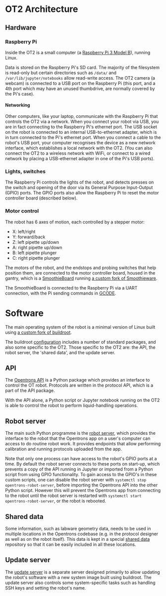 
# OT2 Architecture

## Hardware

### Raspberry Pi
  
Inside the OT2 is a small computer (a [Raspberry Pi 3 Model B](https://www.raspberrypi.org/products/raspberry-pi-3-model-b-plus/)), running Linux.

Data is stored on the Raspberry Pi's SD card. The majority of the filesystem is read-only but certain directories such as `/data/` and `/var/lib/jupyter/notebooks` allow read-write access. The OT2 camera (a webcam) is connected to a USB port on the Raspberry Pi (this port, and a 4th port which may have an unused thumbdrive, are normally covered by the Pi's case).

#### Networking

Other computers, like your laptop, communicate with the Raspberry Pi that controls the OT2 via a network. When you connect your robot via USB, you are in fact connecting to the Raspberry Pi's ethernet port. The USB socket on the robot is connected to an internal USB-to-ethernet adapter, which is in turn connected to the Pi's ethernet port. When you connect a cable to the robot's USB port, your computer recognises the device as a new network interface, which establishes a local network with the OT2. (You can also connect the OT2 to a wireless network with WiFi, or connect to a wired network by placing a USB-ethernet adapter in one of the Pi's USB ports).

### Lights, switches

The Raspberry Pi controls the lights of the robot, and detects presses on the switch and opening of the door via its General Purpose Input-Output (GPIO) ports. The GPIO ports also allow the Raspberry Pi to reset the motor controller board (described below).

### Motor control

The robot has 6 axes of motion, each controlled by a stepper motor:
  

 - X: left/right
 - Y: forward/back
 - Z: left pipette up/down
 - A: right pipette up/down
 - B: left pipette plunger
 - C: right pipette plunger

  
The motors of the robot, and the endstops and probing switches that help position them, are connected to the motor controller board, housed in the gantry, which is a [SmoothieBoard](http://smoothieware.org/smoothieboard) running  [a custom fork of Smoothieware](https://github.com/Opentrons/SmoothiewareOT).

The SmoothieBoard is connected to the Raspberry Pi via a UART connection, with the Pi sending commands in [GCODE](https://en.wikipedia.org/wiki/G-code).

# Software

The main operating system of the robot is a minimal version of Linux built using [a custom fork of buildroot](https://github.com/Opentrons/buildroot).

 The buildroot [configuration](https://github.com/Opentrons/buildroot/blob/opentrons-develop/configs/ot2_defconfig) includes a number of standard packages, and also some specific to the OT2. Those specific to the OT2 are: the API, the robot server, the 'shared data', and the update server.

## API
The [Opentrons API](https://github.com/Opentrons/opentrons/tree/edge/api) is a Python package which provides an interface to control the OT robot. Protocols are written in the protocol API, which is a part of the API package.

With the API alone, a Python script or Jupyter notebook running on the OT2 is able to control the robot to perform liquid-handling operations.

## Robot server
The main such Python programme is the [robot server](https://github.com/Opentrons/opentrons/tree/edge/robot-server), which provides the interface to the robot that the Opentrons app on a user's computer can access to do routine robot work. It provides endpoints that allow performing calibration and running protocols uploaded from the app.

Note that only one process can have access to the robot's GPIO ports at a time. By default the robot server connects to these ports on start-up, which prevents a copy of the API running in Jupyter or imported from a Python script from using GPIO functionality. To gain access to the GPIO's in these custom scripts, one can disable the robot server with `systemctl stop opentrons-robot-server`, before importing the Opentrons API into the other Python script. However this will prevent the Opentrons app from connecting to the robot until the robot server is restarted with `systemctl start opentrons-robot-server`, or the robot is rebooted.

## Shared data
Some information, such as labware geometry data, needs to be used in multiple locations in the Opentrons codebase (e.g. in the protocol designer as well as on the robot itself). This data is kept in a special [shared data](https://github.com/Opentrons/opentrons/tree/edge/shared-data) repository so that it can be easily included in all these locations.
  

## Update server
The [update server](https://github.com/Opentrons/opentrons/tree/edge/update-server) is a separate server designed primarily to allow updating the robot's software with a new system image built using buildroot. The update server also controls some system-specific tasks such as handling SSH keys and setting the robot's name.
